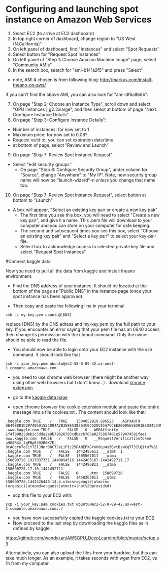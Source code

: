# Configuring and launching spot instance on Amazon Web Services 

1. Select EC2 (to arrive at EC2 dashboard)
2. In top right corner of dashboard, change region to "US West (N.California)"
3. On left panel of dashboard, find "Instances" and select "Spot Requests"
4. Select button for "Request Spot Instances"
5. On left panel of "Step 1: Choose Amazon Machine Image" page, select "Community AMIs"
6. In the search box, search for "ami-b141a2f5" and press "Select"
 - note, AMI # chosen is from following blog: http://markus.com/install-theano-on-aws/

If you can't find the above AMI, you can also look for "ami-df6a8b9b".

7. On page "Step 2: Choose an Instance Type", scroll down and select "GPU instances | g2.2xlarge", and then select at bottom of page "Next: Configure Instance Details"
8. On page "Step 3: Configure Instance Details":
 - Number of instances: for now set to 1
 - Maximum price: for now set to 0.08?
 - Request valid to: you can set expiration date/time
 - at bottom of page, select "Review and Launch"
9. On page "Step 7: Review Spot Instance Request"
 - Select "edit security groups"
   - On page "Step 6: Configure Security Group", under column for "Source", change "Anywhere" to "My IP". Note, new security group name will now be "launch-wizard"-n unless you change that name too. 
10. On page "Step 7: Review Spot Instance Request", select button at bottom to "Launch"
 - A box will appear, "Select an existing key pair or create a new key pair"
   - The first time you see this box, you will need to select "Create a new key pair", and give it a name. This .pem file will download to your computer and you can store on your computer for safe keeping.
   - The second and subsequent times you see this box, select "Choose an existing key pair" and "Select a key pair" to select your key-pair file.
   - Select box to acknowledge access to selected private key file and select "Request Spot Instances"






#Connect kaggle data

Now you need to pull all the data from kaggle and install theano environment.

- Find the DNS address of your instance. It should be located at the bottom of the page as "Public DNS" in the instance page (once your spot instance has been approved).

- Then copy and paste the following line in your terminal:

```
ssh -i my-key.pem ubuntu@[DNS]
```

replace [DNS] by the DNS adress and my-key.pem by the full path to your key. If you encounter an error saying that your pem file has an 0640 access, then change its permission with the chmod command. Only the owner should be able to read the file.

- You should now be able to login onto your EC2 instance with the ssh command. It should look like that

```
ssh -i your_key.pem ubuntu@ec2-52-8-89-42.us-west-1.compute.amazonaws.com
```

- you need to use chrome web browser (there might be another way using other web browsers but I don't know...) . download [chrome extension](https://chrome.google.com/webstore/detail/cookietxt-export/lopabhfecdfhgogdbojmaicoicjekelh)

- go to the [kaggle data page](https://www.kaggle.com/c/facial-keypoints-detection/data)

- open chrome browser the cookie extension module and paste the entire message into a file cookies.txt . The content should look like that:


```
.kaggle.com	TRUE	/	TRUE	1504052919.896523	.ASPXAUTH	0E4988D1D297A050155C004A283E8EA38264C0C528C85A7CCEE2069565ED01BED343349F3B6876ECE06E6513E4F19BBC6D41E390BCAF572BC1319C0BA56C746C2118A78EAB8FADF3A530E1F7AB5830352BFED662
.www.kaggle.com	TRUE	/	FALSE	0	ARRAffinity	1f4f89825deb2c5dde2a9b78620703cdbacb765e0275867481e579474591fee1
www.kaggle.com	FALSE	/	FALSE	0	__RequestVerificationToken	a9G0R3z_7qPBpE302B6K7E-0tAGcfn7oCiY7ZlJNnr08CTJeLiP1c25FANEPXGYok0qu4s5QvtBswKqT732lQ1tn7V81
.kaggle.com	TRUE	/	FALSE	1442495611	__utmt	1
.kaggle.com	TRUE	/	FALSE	1505567011	__utma	158690720.1917037331.1440894516.1442483167.1442492711.17
.kaggle.com	TRUE	/	FALSE	1442496811	__utmb	158690720.17.10.1442492711
.kaggle.com	TRUE	/	FALSE	0	__utmc	158690720
.kaggle.com	TRUE	/	FALSE	1458263011	__utmz	158690720.1442426440.14.4.utmcsr=google|utmccn=(organic)|utmcmd=organic|utmctr=(not%20provided)
```


- scp this file to your EC2 with:

```
scp -i your_key.pem cookies.txt ubuntu@ec2-52-8-89-42.us-west-1.compute.amazonaws.com:./
```

- you have now successfully copied the kaggle cookies.txt to your EC2.
- Now proceed to the last step by downloading the kaggle files as in defined by kaggle:

https://github.com/wendykan/AWSGPU_DeepLearning/blob/master/setup.sh


Alternatively, you can also upload the files from your hardrive, but this can take much longer. As an example, it takes seconds with wget from EC2, vs 1h from my computer.